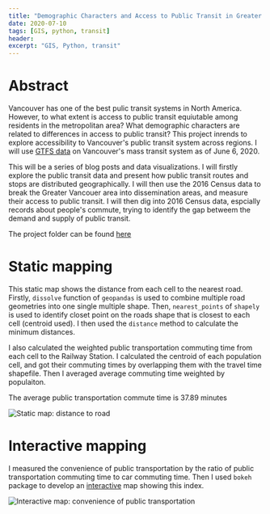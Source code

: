 ```yaml
---
title: "Demographic Characters and Access to Public Transit in Greater Vancouver"
date: 2020-07-10
tags: [GIS, python, transit]
header:
excerpt: "GIS, Python, transit"
---
```

# Abstract

Vancouver has one of the best pulic transit systems in North America. However, to what extent is access to public transit equiutable among residents in the metropolitan area? What demographic characters are related to differences in access to public transit? This project inrends to explore accessibility to Vancouver's public transit system across regions. I will use [GTFS data](https://gtfs.org/) on Vancouver's mass transit system as of June 6, 2020. 

This will be a series of blog posts and data visualizations. I will firstly explore the public transit data and present how public transit routes and stops are distributed geographically. I will then use the 2016 Census data to break the Greater Vancouer area into dissemination areas, and measure their access to public transit. I will then dig into 2016 Census data, espcially records about people's commute, trying to identify the gap betweem the demand and supply of public transit. 

The project folder can be found [here](https://github.com/ZIBOWANGKANGYU/Vancouver_transit)

# Static mapping

This static map shows the distance from each cell to the nearest road. Firstly, `dissolve` function of `geopandas` is used to combine multiple road geometries into one single multiple shape. Then, `nearest_points` of `shapely` is used to identify closet point on the roads shape that is closest to each cell (centroid used). I then used the `distance` method to calculate the minimum distances. 

I also calculated the weighted public transportation commuting time from each cell to the Railway Station. I calculated the centroid of each population cell, and got their commuting times by overlapping them with the travel time shapefile. Then I averaged average commuting time weighted by populaiton. 

The average public transportation commute time is 37.89 minutes

<img src="{{ site.url }}{{ site.baseurl }}/images/pythonDS/plots/static.png" alt="Static map: distance to road">

# Interactive mapping

I measured the convenience of public transportation by the ratio of public transportation commuting time to car commuting time. Then I used `bokeh` package to develop an [interactive](https://zibowangkangyu.github.io/pythonDS/accessibility_map_Helsinki) map showing this index. 

<img src="{{ site.url }}{{ site.baseurl }}/images/pythonDS/plots/interactive.png" alt="Interactive map: convenience of public transportation">